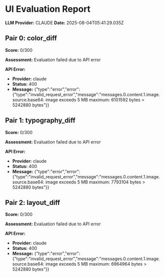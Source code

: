 # UI Evaluation Report

**LLM Provider:** CLAUDE
**Date:** 2025-08-04T05:41:29.035Z

## Pair 0: color_diff

**Score:** 0/300

**Assessment:** Evaluation failed due to API error

**API Error:**
*   **Provider:** claude
*   **Status:** 400
*   **Message:** {"type":"error","error":{"type":"invalid_request_error","message":"messages.0.content.1.image.source.base64: image exceeds 5 MB maximum: 6101592 bytes > 5242880 bytes"}}
## Pair 1: typography_diff

**Score:** 0/300

**Assessment:** Evaluation failed due to API error

**API Error:**
*   **Provider:** claude
*   **Status:** 400
*   **Message:** {"type":"error","error":{"type":"invalid_request_error","message":"messages.0.content.1.image.source.base64: image exceeds 5 MB maximum: 7793104 bytes > 5242880 bytes"}}
## Pair 2: layout_diff

**Score:** 0/300

**Assessment:** Evaluation failed due to API error

**API Error:**
*   **Provider:** claude
*   **Status:** 400
*   **Message:** {"type":"error","error":{"type":"invalid_request_error","message":"messages.0.content.1.image.source.base64: image exceeds 5 MB maximum: 6964964 bytes > 5242880 bytes"}}
